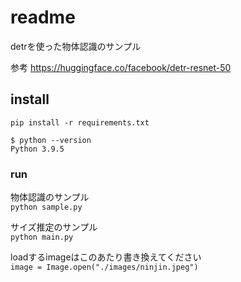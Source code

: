 # readme
detrを使った物体認識のサンプル

参考
https://huggingface.co/facebook/detr-resnet-50

## install
`pip install -r requirements.txt`

```
$ python --version
Python 3.9.5
```

### run

物体認識のサンプル  
`python sample.py`


サイズ推定のサンプル  
`python main.py`


loadするimageはこのあたり書き換えてください  
`image = Image.open("./images/ninjin.jpeg")`


